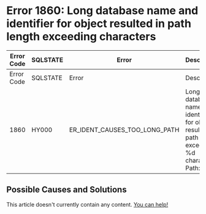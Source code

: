 
# Error 1860: Long database name and identifier for object resulted in path length exceeding characters


| Error Code | SQLSTATE | Error | Description |
| --- | --- | --- | --- |
| Error Code | SQLSTATE | Error | Description |
| 1860 | HY000 | ER_IDENT_CAUSES_TOO_LONG_PATH | Long database name and identifier for object resulted in path length exceeding %d characters. Path: '%s'. |




## Possible Causes and Solutions


This article doesn't currently contain any content. [You can help!](/kb/en/writing-and-editing-knowledge-base-articles/)

